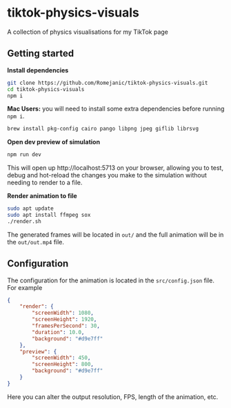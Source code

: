 # tiktok-physics-visuals
A collection of physics visualisations for my TikTok page

## Getting started
**Install dependencies**
```sh
git clone https://github.com/Romejanic/tiktok-physics-visuals.git
cd tiktok-physics-visuals
npm i
```

**Mac Users:** you will need to install some extra dependencies before running `npm i`.
```sh
brew install pkg-config cairo pango libpng jpeg giflib librsvg
```

**Open dev preview of simulation**
```sh
npm run dev
```

This will open up http://localhost:5713 on your browser, allowing you to test, debug and hot-reload the changes you make to the simulation without needing to render to a file.

**Render animation to file**
```sh
sudo apt update
sudo apt install ffmpeg sox
./render.sh
```
The generated frames will be located in `out/` and the full animation will be in the `out/out.mp4` file.

## Configuration
The configuration for the animation is located in the `src/config.json` file. For example
```json
{
    "render": {
        "screenWidth": 1080,
        "screenHeight": 1920,
        "framesPerSecond": 30,
        "duration": 10.0,
        "background": "#d9e7ff"
    },
    "preview": {
        "screenWidth": 450,
        "screenHeight": 800,
        "background": "#d9e7ff"
    }
}
```

Here you can alter the output resolution, FPS, length of the animation, etc.
